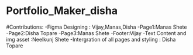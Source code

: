 # Portfolio_Maker_disha

#Contributions:
-Figma Designing : Vijay,Manas,Disha
-Page1:Manas Shete
-Page2:Disha Topare
-Page3:Manas Shete
-Footer:Vijay
-Text Content and img asset :Neelkunj Shete
-Intergration of all pages and styling : Disha Topare
